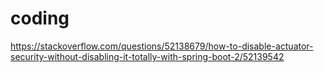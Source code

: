 # coding


https://stackoverflow.com/questions/52138679/how-to-disable-actuator-security-without-disabling-it-totally-with-spring-boot-2/52139542
